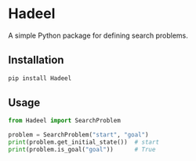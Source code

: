 # Hadeel

A simple Python package for defining search problems.

## Installation

```bash
pip install Hadeel
```

## Usage

```python
from Hadeel import SearchProblem

problem = SearchProblem("start", "goal")
print(problem.get_initial_state())  # start
print(problem.is_goal("goal"))      # True
```
